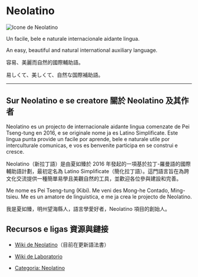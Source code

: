 # Neolatino
![Icone de Neolatino](https://raw.githubusercontent.com/PeiTsengtung/Laboratorio/neolatino/Icone%20de%20Neolatino.jpg)

Un facile, bele e naturale internacionale aidante lingua.

An easy, beautiful and natural international auxiliary language.

容易、美麗而自然的國際輔助語。

易しくて、美しくて、自然な国際補助語。

------

## Sur Neolatino e se creatore 關於 Neolatino 及其作者
Neolatino es un projecto de internacionale aidante lingua comenzate de Pei Tseng-tung en 2016, e se originale nome ja es Latino Simplificate. Este lingua punta provide un facile por aprende, bele e naturale utile por interculturale comunicas, e vos es benvenite participa en se construi e cresce.

Neolatino（新拉丁語）是由夏如臻於 2016 年發起的一項基於拉丁-羅曼語的國際輔助語計劃，最初定名為 Latino Simplificate（簡化拉丁語）。這門語言旨在為跨文化交流提供一種簡單易學且美觀自然的工具，並歡迎各位參與建設和完善。

Me nome es Pei Tseng-tung (Kibi). Me veni des Mong-he Contado, Ming-tsieu. Me es un amatore de linguistica, e me ja crea le projecto de Neolatino.

我是夏如臻，明州望海縣人，語言學愛好者，Neolatino 項目的創始人。

## Recursos e ligas 資源與鏈接
- [Wiki de Neolatino](https://github.com/PeiTsengtung/Neolatino/wiki)（目前在更新語法書）

- [Wiki de Laboratorio](https://github.com/PeiTsengtung/Laboratorio/wiki)

- [Categoria: Neolatino](https://github.com/PeiTsengtung/Laboratorio/issues/5)
